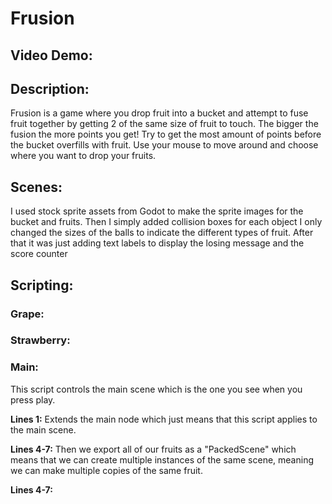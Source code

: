 # Frusion
## Video Demo:
## Description:
Frusion is a game where you drop fruit into a bucket and attempt to fuse fruit together by getting 2 of the same size of fruit to touch. The bigger the fusion 
the more points you get! Try to get the most amount of points before the bucket overfills with fruit. Use your mouse to move around and choose where you want
to drop your fruits.
## Scenes:
I used stock sprite assets from Godot to make the sprite images for the bucket and fruits. Then I simply added collision boxes for each object
I only changed the sizes of the balls to indicate the different types of fruit. After that it was just adding text labels to display the losing message
and the score counter

## Scripting:
### Grape:
### Strawberry:
### Main:
This script controls the main scene which is the one you see when you press play. 

**Lines 1:**
Extends the main node which just means that this script applies to the main scene.

**Lines 4-7:**
Then we export all of our fruits as a "PackedScene" which means that we can create multiple instances of the same scene, meaning we can make multiple copies
of the same fruit.

**Lines 4-7:**



